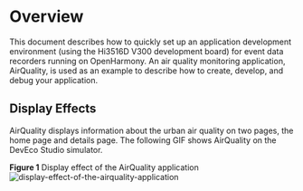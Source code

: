 # Overview<a name="EN-US_TOPIC_0000001055367650"></a>

This document describes how to quickly set up an application development environment \(using the Hi3516D V300 development board\) for event data recorders running on OpenHarmony. An air quality monitoring application, AirQuality, is used as an example to describe how to create, develop, and debug your application.

## Display Effects<a name="section3997224182313"></a>

AirQuality displays information about the urban air quality on two pages, the home page and details page. The following GIF shows AirQuality on the DevEco Studio simulator.

**Figure  1**  Display effect of the AirQuality application<a name="fig1760214255613"></a>  
![](figures/display-effect-of-the-airquality-application.gif "display-effect-of-the-airquality-application")

